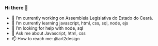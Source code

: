 ### Hi there 👋


- 🔭 I’m currently working on Assembleia Legislativa do Estado do Ceará.
- 🌱 I’m currently learning javascript, html, css, sql, node, ejs
- 🤔 I’m looking for help with node, sql
- 💬 Ask me about Javascript, html, css
- 📫 How to reach me: @art2design

